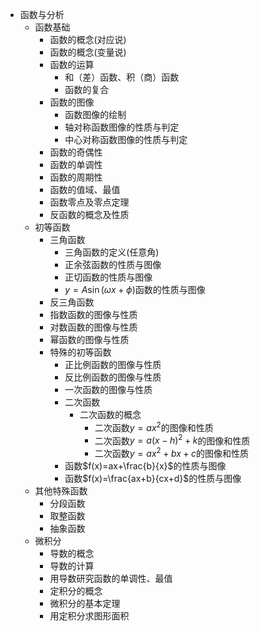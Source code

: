 * 函数与分析
  * 函数基础
    * 函数的概念(对应说)
    * 函数的概念(变量说)
    * 函数的运算
      * 和（差）函数、积（商）函数
      * 函数的复合
    * 函数的图像
      * 函数图像的绘制
      * 轴对称函数图像的性质与判定
      * 中心对称函数图像的性质与判定 
    * 函数的奇偶性
    * 函数的单调性
    * 函数的周期性
    * 函数的值域、最值
    * 函数零点及零点定理
    * 反函数的概念及性质
  * 初等函数
    * 三角函数
      * 三角函数的定义(任意角)
      * 正余弦函数的性质与图像
      * 正切函数的性质与图像
      * $y=A\sin(\omega x+\phi)$函数的性质与图像
    * 反三角函数
    * 指数函数的图像与性质
    * 对数函数的图像与性质
    * 幂函数的图像与性质
    * 特殊的初等函数
      * 正比例函数的图像与性质
      * 反比例函数的图像与性质
      * 一次函数的图像与性质
      * 二次函数
        * 二次函数的概念
          * 二次函数$y=ax^2$的图像和性质
          * 二次函数$y=a(x-h)^2+k$的图像和性质
          * 二次函数$y=ax^2+bx+c$的图像和性质 
      * 函数$f(x)=ax+\frac{b}{x}$的性质与图像
      * 函数$f(x)=\frac{ax+b}{cx+d}$的性质与图像
  * 其他特殊函数
    * 分段函数
    * 取整函数
    * 抽象函数
  * 微积分
    * 导数的概念
    * 导数的计算
    * 用导数研究函数的单调性、最值
    * 定积分的概念
    * 微积分的基本定理
    * 用定积分求图形面积